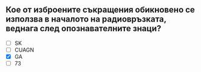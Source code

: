 ## Кое от изброените съкращения обикновено се използва в началото на радиовръзката, веднага след опознавателните знаци?

<!-- Верният отговор е отбелязан с [X] -->

- [ ] SK
- [ ] CUAGN
- [X] GA
- [ ] 73
